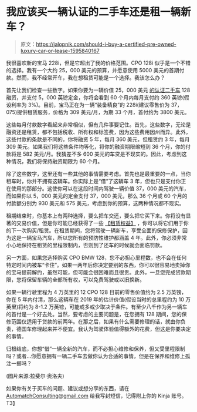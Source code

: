 # 我应该买一辆认证的二手车还是租一辆新车？

> 原文：<https://jalopnik.com/should-i-buy-a-certified-pre-owned-luxury-car-or-lease-1595840167>

我很喜欢新的宝马 228i，但是它超出了我的价格范围。CPO 128i 似乎是一个不错的选择。我有一个大约 25，000 美元的预算，并愿意使用 5000 美元的首期付款。然而，我不经常开车，我在想租赁可能是一个选择。我该怎么办？



首先让我们检查一些数字。如果你要为一辆价值 25，000 美元 [的认证二手车](http://carbuying.jalopnik.com/what-is-a-certified-pre-owned-car-1595837186) 128 融资，并支付 5，000 英镑定金，你将会看到 60 个月内每月支付约 360 英镑(假设利率为 3%)。目前，宝马正在为一辆“装备精良”的 228i(建议零售价为 37，075)提供租赁服务，价格为 309 美元/月，为期 33 个月，首付约为 3800 美元。

这些每月付款数字看起来非常相似，但有几件事要记住。首先，这些数字，无论是融资还是租赁，都不包括税收、所有权和标签费，因为这些费用因州而异。此外，这些付款的条款是不同的，你将融资 5 年，每月 360 美元，但租赁约 3 年，每月 309 美元。如果我们将这些条件均等化，将你的融资期限缩短到 36 个月，你的付款将是 582 美元/月。我猜差不多 600 美元的车贷是不现实的。因此，考虑到这种情况，我们将保持融资期限为 60 个月。

除了这些数字，这里还有一些其他的事情需要考虑。首先也是最重要的一点，当你租车时，你并不拥有这辆车。你实际上是“借”了这辆车 3 年，但也只是支付你正在使用的那部分。这使你可以在这段时间内驾驶一辆价值 37，000 美元的汽车，而如果你以 5，000 美元的定金支付 37，000 美元，那么 36 个月或 60 个月的付款额分别为 930 美元和 575 美元，考虑到你的预算，这两种情况都不现实。

租期结束时，你基本上有两种选择，要么把车交还，要么把它买下来。你将没有显著的交易价值，但是你可能已经获得了一些 [【租赁权益】](https://jalopnik.com/what-is-lease-equity-and-how-can-i-use-it-1595834519) ，你可以将它们用于你的下一次购买/租赁。在租赁期间，您将驾驶一辆新车，享受全面的保修保护，因为这是一辆宝马汽车，所以您所有的预防性维护都涵盖 4 年。此外，你必须非常小心地保持在租赁的里程限制内，否则到了还车的时候就会面临罚款。

另一方面，如果您选择购买 CPO BMW 128，您不必担心里程数，也不会在任何特定时间内被车“卡住”。如果一两年后你决定要别的东西，你可以很容易地卖掉你的宝马提前解约，虽然可能，但可能会很困难而且很贵。此外，一旦您完成贷款期限，您将保留车辆的全部所有权，可以免费驾驶或以旧换新。

如果一辆行驶里程为 4 万英里的 12 CPO 128 目前的零售价值约为 2.5 万英镑，你在 5 年内付清，那么这辆车在 2019 年的估计价值(假设当时的总里程约为 10 万英里)将约为 8-1.2 万英镑，可能或多或少取决于条件。有至少八千作为另一辆车的首付是一个好去处。当然，要考虑的主要问题是，在您拥有 128 期间，您的保修范围仅适用于贷款的前两年。在那之后，如果有什么需要修理的话，就由你负责，德国车修理起来并不便宜。我认为驾驶体验值得额外的花费，但这是你要决定的事情。

归根结底，你想“借”一辆全新的汽车，而不必担心维修和保养，但又受里程限制吗？或者...你愿意拥有一辆二手车去做你认为合适的事情，但是在保养和维修上孤注一掷吗？

(图片来源:拉斐尔·奥洛夫)

如果你有关于买车的问题、建议或想分享的东西，请在 AutomatchConsulting@gmail.com 给我写封短信，记得附上你的 Kinja 账号。T3】